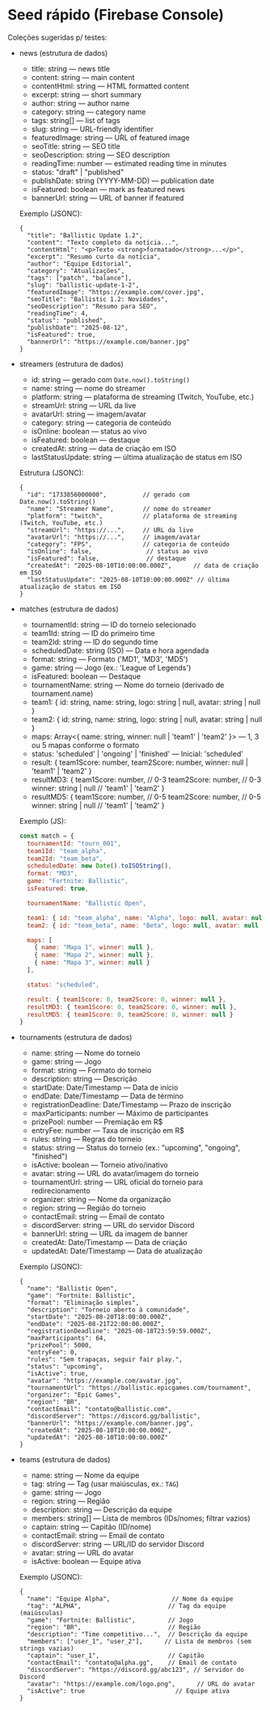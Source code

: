 # Seed rápido (Firebase Console)

Coleções sugeridas p/ testes:

- news (estrutura de dados)
  - title: string — news title
  - content: string — main content
  - contentHtml: string — HTML formatted content
  - excerpt: string — short summary
  - author: string — author name
  - category: string — category name
  - tags: string[] — list of tags
  - slug: string — URL-friendly identifier
  - featuredImage: string — URL of featured image
  - seoTitle: string — SEO title
  - seoDescription: string — SEO description
  - readingTime: number — estimated reading time in minutes
  - status: "draft" | "published"
  - publishDate: string (YYYY-MM-DD) — publication date
  - isFeatured: boolean — mark as featured news
  - bannerUrl: string — URL of banner if featured

  Exemplo (JSONC):
  ```jsonc
  {
    "title": "Ballistic Update 1.2",
    "content": "Texto completo da notícia...",
    "contentHtml": "<p>Texto <strong>formatado</strong>...</p>",
    "excerpt": "Resumo curto da notícia",
    "author": "Equipe Editorial",
    "category": "Atualizações",
    "tags": ["patch", "balance"],
    "slug": "ballistic-update-1-2",
    "featuredImage": "https://example.com/cover.jpg",
    "seoTitle": "Ballistic 1.2: Novidades",
    "seoDescription": "Resumo para SEO",
    "readingTime": 4,
    "status": "published",
    "publishDate": "2025-08-12",
    "isFeatured": true,
    "bannerUrl": "https://example.com/banner.jpg"
  }
  ```

- streamers (estrutura de dados)
  - id: string — gerado com `Date.now().toString()`
  - name: string — nome do streamer
  - platform: string — plataforma de streaming (Twitch, YouTube, etc.)
  - streamUrl: string — URL da live
  - avatarUrl: string — imagem/avatar
  - category: string — categoria de conteúdo
  - isOnline: boolean — status ao vivo
  - isFeatured: boolean — destaque
  - createdAt: string — data de criação em ISO
  - lastStatusUpdate: string — última atualização de status em ISO

  Estrutura (JSONC):
  ```jsonc
  {
    "id": "1733856000000",          // gerado com Date.now().toString()
    "name": "Streamer Name",        // nome do streamer
    "platform": "twitch",           // plataforma de streaming (Twitch, YouTube, etc.)
    "streamUrl": "https://...",     // URL da live
    "avatarUrl": "https://...",     // imagem/avatar
    "category": "FPS",              // categoria de conteúdo
    "isOnline": false,               // status ao vivo
    "isFeatured": false,             // destaque
    "createdAt": "2025-08-10T10:00:00.000Z",      // data de criação em ISO
    "lastStatusUpdate": "2025-08-10T10:00:00.000Z" // última atualização de status em ISO
  }
  ```

- matches (estrutura de dados)
  - tournamentId: string — ID do torneio selecionado
  - team1Id: string — ID do primeiro time
  - team2Id: string — ID do segundo time
  - scheduledDate: string (ISO) — Data e hora agendada
  - format: string — Formato ('MD1', 'MD3', 'MD5')
  - game: string — Jogo (ex.: 'League of Legends')
  - isFeatured: boolean — Destaque
  - tournamentName: string — Nome do torneio (derivado de tournament.name)
  - team1: {
      id: string,
      name: string,
      logo: string | null,
      avatar: string | null
    }
  - team2: {
      id: string,
      name: string,
      logo: string | null,
      avatar: string | null
    }
  - maps: Array<{
      name: string,
      winner: null | 'team1' | 'team2'
    }> — 1, 3 ou 5 mapas conforme o formato
  - status: 'scheduled' | 'ongoing' | 'finished' — Inicial: 'scheduled'
  - result: {
      team1Score: number,
      team2Score: number,
      winner: null | 'team1' | 'team2'
    }
  - resultMD3: {
      team1Score: number, // 0-3
      team2Score: number, // 0-3
      winner: string | null // 'team1' | 'team2'
    }
  - resultMD5: {
      team1Score: number, // 0-5
      team2Score: number, // 0-5
      winner: string | null // 'team1' | 'team2'
    }

  Exemplo (JS):
  ```javascript
  const match = {
    tournamentId: "tourn_001",
    team1Id: "team_alpha",
    team2Id: "team_beta",
    scheduledDate: new Date().toISOString(),
    format: "MD3",
    game: "Fortnite: Ballistic",
    isFeatured: true,

    tournamentName: "Ballistic Open",

    team1: { id: "team_alpha", name: "Alpha", logo: null, avatar: null },
    team2: { id: "team_beta", name: "Beta", logo: null, avatar: null },

    maps: [
      { name: "Mapa 1", winner: null },
      { name: "Mapa 2", winner: null },
      { name: "Mapa 3", winner: null }
    ],

    status: "scheduled",

    result: { team1Score: 0, team2Score: 0, winner: null },
    resultMD3: { team1Score: 0, team2Score: 0, winner: null },
    resultMD5: { team1Score: 0, team2Score: 0, winner: null }
  }
  ```

- tournaments (estrutura de dados)
  - name: string — Nome do torneio
  - game: string — Jogo
  - format: string — Formato do torneio
  - description: string — Descrição
  - startDate: Date/Timestamp — Data de início
  - endDate: Date/Timestamp — Data de término
  - registrationDeadline: Date/Timestamp — Prazo de inscrição
  - maxParticipants: number — Máximo de participantes
  - prizePool: number — Premiação em R$
  - entryFee: number — Taxa de inscrição em R$
  - rules: string — Regras do torneio
  - status: string — Status do torneio (ex.: "upcoming", "ongoing", "finished")
  - isActive: boolean — Torneio ativo/inativo
  - avatar: string — URL do avatar/imagem do torneio
  - tournamentUrl: string — URL oficial do torneio para redirecionamento
  - organizer: string — Nome da organização
  - region: string — Região do torneio
  - contactEmail: string — Email de contato
  - discordServer: string — URL do servidor Discord
  - bannerUrl: string — URL da imagem de banner
  - createdAt: Date/Timestamp — Data de criação
  - updatedAt: Date/Timestamp — Data de atualização

  Exemplo (JSONC):
  ```jsonc
  {
    "name": "Ballistic Open",
    "game": "Fortnite: Ballistic",
    "format": "Eliminação simples",
    "description": "Torneio aberto à comunidade",
    "startDate": "2025-08-20T18:00:00.000Z",
    "endDate": "2025-08-21T22:00:00.000Z",
    "registrationDeadline": "2025-08-18T23:59:59.000Z",
    "maxParticipants": 64,
    "prizePool": 5000,
    "entryFee": 0,
    "rules": "Sem trapaças, seguir fair play.",
    "status": "upcoming",
    "isActive": true,
    "avatar": "https://example.com/avatar.jpg",
    "tournamentUrl": "https://ballistic.epicgames.com/tournament",
    "organizer": "Epic Games",
    "region": "BR",
    "contactEmail": "contato@ballistic.com",
    "discordServer": "https://discord.gg/ballistic",
    "bannerUrl": "https://example.com/banner.jpg",
    "createdAt": "2025-08-10T10:00:00.000Z",
    "updatedAt": "2025-08-10T10:00:00.000Z"
  }
  ```


- teams (estrutura de dados)
  - name: string — Nome da equipe
  - tag: string — Tag (usar maiúsculas, ex.: `TAG`)
  - game: string — Jogo
  - region: string — Região
  - description: string — Descrição da equipe
  - members: string[] — Lista de membros (IDs/nomes; filtrar vazios)
  - captain: string — Capitão (ID/nome)
  - contactEmail: string — Email de contato
  - discordServer: string — URL/ID do servidor Discord
  - avatar: string — URL do avatar
  - isActive: boolean — Equipe ativa

  Exemplo (JSONC):
  ```jsonc
  {
    "name": "Equipe Alpha",                 // Nome da equipe
    "tag": "ALPHA",                        // Tag da equipe (maiúsculas)
    "game": "Fortnite: Ballistic",         // Jogo
    "region": "BR",                        // Região
    "description": "Time competitivo...",  // Descrição da equipe
    "members": ["user_1", "user_2"],      // Lista de membros (sem strings vazias)
    "captain": "user_1",                   // Capitão
    "contactEmail": "contato@alpha.gg",    // Email de contato
    "discordServer": "https://discord.gg/abc123", // Servidor do Discord
    "avatar": "https://example.com/logo.png",      // URL do avatar
    "isActive": true                         // Equipe ativa
  }
  ```

